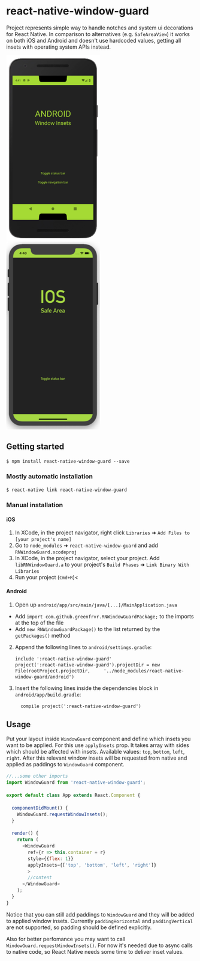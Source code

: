 # react-native-window-guard

Project represents simple way to handle notches and system ui decorations for React Native. In comparison to alternatives (e.g. `SafeAreaView`) it works on both iOS and Android and doesn't use hardcoded values, getting all insets with operating system APIs instead.

<div class="row">
  <div class="column">
    <img src="https://github.com/greenfrvr/react-native-window-guard/blob/master/example/snapshot_android.png" width=250/>
  </div>
  <div class="column">
    <img src="https://github.com/greenfrvr/react-native-window-guard/blob/master/example/snapshot_ios.png" width=250/>
  </div>
</div>

## Getting started

`$ npm install react-native-window-guard --save`

### Mostly automatic installation

`$ react-native link react-native-window-guard`

### Manual installation


#### iOS

1. In XCode, in the project navigator, right click `Libraries` ➜ `Add Files to [your project's name]`
2. Go to `node_modules` ➜ `react-native-window-guard` and add `RNWindowGuard.xcodeproj`
3. In XCode, in the project navigator, select your project. Add `libRNWindowGuard.a` to your project's `Build Phases` ➜ `Link Binary With Libraries`
4. Run your project (`Cmd+R`)<

#### Android

1. Open up `android/app/src/main/java/[...]/MainApplication.java`
  - Add `import com.github.greenfrvr.RNWindowGuardPackage;` to the imports at the top of the file
  - Add `new RNWindowGuardPackage()` to the list returned by the `getPackages()` method
2. Append the following lines to `android/settings.gradle`:
  	```
  	include ':react-native-window-guard'
  	project(':react-native-window-guard').projectDir = new File(rootProject.projectDir, 	'../node_modules/react-native-window-guard/android')
  	```
3. Insert the following lines inside the dependencies block in `android/app/build.gradle`:
  	```
      compile project(':react-native-window-guard')
  	```


## Usage
Put your layout inside `WindowGuard` component and define which insets you want to be applied. For this use `applyInsets` prop. It takes array with sides which should be affected with insets. Available values: `top`, `bottom`, `left`, `right`. After this relevant window insets will be requested from native and applied as paddings to `WindowGuard` component. 
```javascript
//...some other imports
import WindowGuard from 'react-native-window-guard';

export default class App extends React.Component {

  componentDidMount() {
    WindowGuard.requestWindowInsets();
  }

  render() {
    return (
      <WindowGuard
        ref={r => this.container = r}
        style={{flex: 1}}
        applyInsets={['top', 'bottom', 'left', 'right']}
        >
        //content
      </WindowGuard>
    );
  }
}
```
Notice that you can still add paddings to `WindowGuard` and they will be added to applied window insets. Currently `paddingHorizontal` and `paddingVertical` are not supported, so padding should be defined explicitly.

Also for better perfomance you may want to call `WindowGuard.requestWindowInsets()`. For now it's needed due to async calls to native code, so React Native needs some time to deliver inset values.
